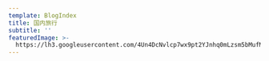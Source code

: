 ```yaml
---
template: BlogIndex
title: 国内旅行
subtitle: ''
featuredImage: >-
  https://lh3.googleusercontent.com/4Un4DcNvlcp7wx9pt2YJnhq0mLzsm5bMufMfZNR8Z2wGjLmdoUY0IM_hG0D1YnwvL77eCQhYO3arZNaaJYK5_ooLdHrq3ubjxivQgenJ05eUSRIeNnmRppzCe4WZjGLCOoX_a09uY0aTF1u4dntDuOY7yhdGVg8OZYUU3af4xpOn7zRcywIsw2ojNPNDud3ddBDSJK673kL0Br-8WN2d3ET7cp4QkaJolxWednM3OtzEq6yODM2z27nFi9aL3iLo4h5puGg1AbyJOou46u_UYTIXPsFi42PSu5qqe9P7nrlfiBwQndDnmbm5oydkvzhGMyOvdX6H_qdx1ZADNZ0sOsFCAEn2Ub4uq7i_-3qxgcP5CWVWNxMij35hFrtYF8CtBxKf3Eq7GM8e1zqlYBx9ZQp2-jnz720y9zgDo-rX0SBVq7l-ZVQhuNYXqInfQXOcU7OjQFQU0fhLFjFNkaeKjOg0H4LNJFc7KrHA8tZeA7g5dUM2CLKFlS2U2bF4lxUFC2vx2nMOsimZmumx4VHH77xltuK4YGfjTsTrvhhNN_Xz4_cZWPJTVZkMlo32igfOMwXwvgOAzz1zbq4YZwAHfRmOk8eaQEGPC-mlNM3_EG7Cr7yVKihINxJKyzDZ1PbQ5I4ktd3_qCZwGd2OUDwBT30oZv4h17k4d7kS428xM8_pwWj2KRYPfTWvpZg8bil4Sn48hTJ08sFaqtJaez3uhT5FwwWoJ3QuBcQP90ypsQ=w1148-h1530-no
---
```


